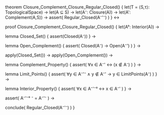 theorem Closure_Complement_Closure_Regular_Closed() {
  let(T = ⟨S,τ⟩: TopologicalSpace) →
  let(A ⊆ S) →
  let(A⁻: Closure(A)) →
  let(A': Complement(A,S)) →
  assert(
    Regular_Closed(A⁻'⁻)
  )
} ↔

proof Closure_Complement_Closure_Regular_Closed() {
  let(A°: Interior(A)) →
  
  lemma Closed_Set() {
    assert(Closed(A⁻))
  } →
  
  lemma Open_Complement() {
    assert(
      Closed(A⁻) → Open(A⁻')
    )
  } →
  
  apply(Closed_Set()) →
  apply(Open_Complement()) →
  
  lemma Complement_Property() {
    assert(
      ∀x ∈ A⁻' ↔ (x ∉ A⁻)
    )
  } →
  
  lemma Limit_Points() {
    assert(
      ∀y ∈ A⁻'⁻ ∧ y ∉ A⁻' →
      y ∈ LimitPoints(A⁻)
    )
  } →
  
  lemma Interior_Property() {
    assert(
      ∀x ∈ A⁻'⁻° ↔ x ∈ A⁻'
    )
  } →
  
  assert(
    A⁻'⁻° ⁻ = A⁻'⁻
  ) →
  
  conclude(
    Regular_Closed(A⁻'⁻)
  )
}